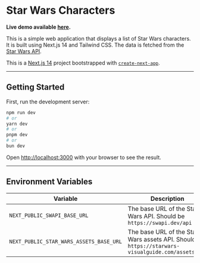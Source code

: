 # Star Wars Characters

**Live demo available [here](https://star-wars-characters.dominikvaradi.hu/).**

This is a simple web application that displays a list of Star Wars characters. It is built using Next.js 14 and Tailwind CSS. The data is fetched from the [Star Wars API](https://swapi.dev/).

This is a [Next.js 14](https://nextjs.org/) project bootstrapped with [`create-next-app`](https://github.com/vercel/next.js/tree/canary/packages/create-next-app).

---

## Getting Started

First, run the development server:

```bash
npm run dev
# or
yarn dev
# or
pnpm dev
# or
bun dev
```

Open [http://localhost:3000](http://localhost:3000) with your browser to see the result.

---

## Environment Variables

| Variable                                | Description                                                                                       |
|-----------------------------------------|---------------------------------------------------------------------------------------------------|
| `NEXT_PUBLIC_SWAPI_BASE_URL`            | The base URL of the Star Wars API. Should be `https://swapi.dev/api`                              |
| `NEXT_PUBLIC_STAR_WARS_ASSETS_BASE_URL` | The base URL of the Star Wars assets API. Should be `https://starwars-visualguide.com/assets/img` |